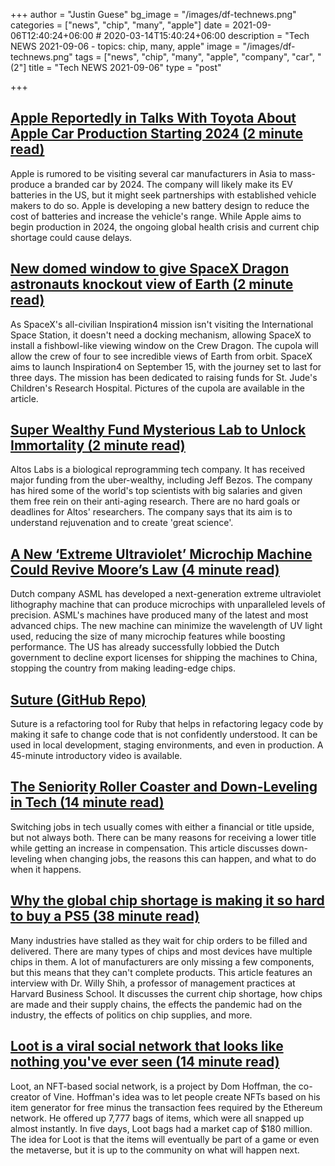 +++
author = "Justin Guese"
bg_image = "/images/df-technews.png"
categories = ["news", "chip", "many", "apple"]
date = 2021-09-06T12:40:24+06:00 # 2020-03-14T15:40:24+06:00
description = "Tech NEWS 2021-09-06 - topics: chip, many, apple"
image = "/images/df-technews.png"
tags = ["news", "chip", "many", "apple", "company", "car", "(2"]
title = "Tech NEWS 2021-09-06"
type = "post"

+++

## [Apple Reportedly in Talks With Toyota About Apple Car Production Starting 2024 (2 minute read)](https://www.macrumors.com/2021/09/02/apple-car-toyota-visit-2024-production/)

Apple is rumored to be visiting several car manufacturers in Asia to mass-produce a branded car by 2024. The company will likely make its EV batteries in the US, but it might seek partnerships with established vehicle makers to do so. Apple is developing a new battery design to reduce the cost of batteries and increase the vehicle's range. While Apple aims to begin production in 2024, the ongoing global health crisis and current chip shortage could cause delays.

## [New domed window to give SpaceX Dragon astronauts knockout view of Earth (2 minute read)](https://www.cnet.com/news/new-domed-window-to-give-spacex-dragon-astronauts-knockout-view-of-earth/)

As SpaceX's all-civilian Inspiration4 mission isn't visiting the International Space Station, it doesn't need a docking mechanism, allowing SpaceX to install a fishbowl-like viewing window on the Crew Dragon. The cupola will allow the crew of four to see incredible views of Earth from orbit. SpaceX aims to launch Inspiration4 on September 15, with the journey set to last for three days. The mission has been dedicated to raising funds for St. Jude's Children's Research Hospital. Pictures of the cupola are available in the article.

## [Super Wealthy Fund Mysterious Lab to Unlock Immortality (2 minute read)](https://futurism.com/the-byte/altos-labs-wealthy-investors)

Altos Labs is a biological reprogramming tech company. It has received major funding from the uber-wealthy, including Jeff Bezos. The company has hired some of the world's top scientists with big salaries and given them free rein on their anti-aging research. There are no hard goals or deadlines for Altos' researchers. The company says that its aim is to understand rejuvenation and to create 'great science'.

## [A New ‘Extreme Ultraviolet’ Microchip Machine Could Revive Moore’s Law (4 minute read)](https://interestingengineering.com/new-extreme-ultraviolet-microchip-machine-could-revive-moores-law)

Dutch company ASML has developed a next-generation extreme ultraviolet lithography machine that can produce microchips with unparalleled levels of precision. ASML's machines have produced many of the latest and most advanced chips. The new machine can minimize the wavelength of UV light used, reducing the size of many microchip features while boosting performance. The US has already successfully lobbied the Dutch government to decline export licenses for shipping the machines to China, stopping the country from making leading-edge chips.

## [Suture (GitHub Repo)](https://github.com/testdouble/suture)

Suture is a refactoring tool for Ruby that helps in refactoring legacy code by making it safe to change code that is not confidently understood. It can be used in local development, staging environments, and even in production. A 45-minute introductory video is available.

## [The Seniority Roller Coaster and Down-Leveling in Tech (14 minute read)](https://blog.pragmaticengineer.com/the-seniority-roller-coaster/amp/)

Switching jobs in tech usually comes with either a financial or title upside, but not always both. There can be many reasons for receiving a lower title while getting an increase in compensation. This article discusses down-leveling when changing jobs, the reasons this can happen, and what to do when it happens.

## [Why the global chip shortage is making it so hard to buy a PS5 (38 minute read)](https://www.theverge.com/2021/8/31/22648372/willy-shih-chip-shortage-tsmc-samsung-ps5-decoder-interview)

Many industries have stalled as they wait for chip orders to be filled and delivered. There are many types of chips and most devices have multiple chips in them. A lot of manufacturers are only missing a few components, but this means that they can't complete products. This article features an interview with Dr. Willy Shih, a professor of management practices at Harvard Business School. It discusses the current chip shortage, how chips are made and their supply chains, the effects the pandemic had on the industry, the effects of politics on chip supplies, and more.

## [Loot is a viral social network that looks like nothing you've ever seen (14 minute read)](https://www.platformer.news/p/loot-is-a-viral-social-network-that)

Loot, an NFT-based social network, is a project by Dom Hoffman, the co-creator of Vine. Hoffman's idea was to let people create NFTs based on his item generator for free minus the transaction fees required by the Ethereum network. He offered up 7,777 bags of items, which were all snapped up almost instantly. In five days, Loot bags had a market cap of $180 million. The idea for Loot is that the items will eventually be part of a game or even the metaverse, but it is up to the community on what will happen next.


